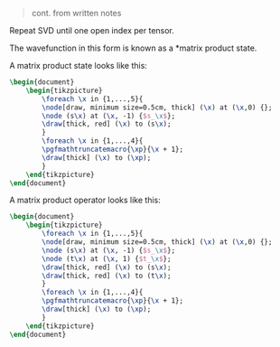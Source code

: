 > cont. from written notes

Repeat SVD until one open index per tensor. 

The wavefunction in this form is known as a *matrix product state. 

A matrix product state looks like this:
```tikz
\begin{document}
	\begin{tikzpicture}
		\foreach \x in {1,...,5}{
		\node[draw, minimum size=0.5cm, thick] (\x) at (\x,0) {};
		\node (s\x) at (\x, -1) {$s_\x$};
		\draw[thick, red] (\x) to (s\x);
		}
		\foreach \x in {1,...,4}{
		\pgfmathtruncatemacro{\xp}{\x + 1};
		\draw[thick] (\x) to (\xp);
		}
	\end{tikzpicture}
\end{document}
```
A matrix product operator looks like this:
```tikz
\begin{document}
	\begin{tikzpicture}
		\foreach \x in {1,...,5}{
		\node[draw, minimum size=0.5cm, thick] (\x) at (\x,0) {};
		\node (s\x) at (\x, -1) {$s_\x$};
		\node (t\x) at (\x, 1) {$t_\x$};
		\draw[thick, red] (\x) to (s\x);
		\draw[thick, red] (\x) to (t\x);
		}
		\foreach \x in {1,...,4}{
		\pgfmathtruncatemacro{\xp}{\x + 1};
		\draw[thick] (\x) to (\xp);
		}
	\end{tikzpicture}
\end{document}
```




